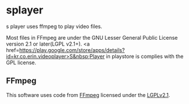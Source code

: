 # splayer
s player uses ffmpeg to play video files.

Most files in FFmpeg are under the GNU Lesser General Public License version 2.1 or later(LGPL v2.1+).
<a href=https://play.google.com/store/apps/details?id=kr.co.erin.videoplayer>S&nbsp;Player</a> in playstore is complies with the GPL license.

FFmpeg
-----------
This software uses code from <a href=http://ffmpeg.org>FFmpeg</a> licensed under the <a href=http://www.gnu.org/licenses/old-licenses/lgpl-2.1.html>LGPLv2.1</a>.
